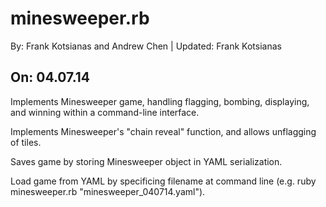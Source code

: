 minesweeper.rb
===========================
By:       Frank Kotsianas and Andrew Chen | Updated:  Frank Kotsianas 

On:       04.07.14
---------------------

Implements Minesweeper game, handling flagging, bombing, displaying, and winning within a command-line interface.

Implements Minesweeper's "chain reveal" function, and allows unflagging of tiles.

Saves game by storing Minesweeper object in YAML serialization. 

Load game from YAML by specificing filename at command line (e.g. ruby minesweeper.rb "minesweeper_040714.yaml").

